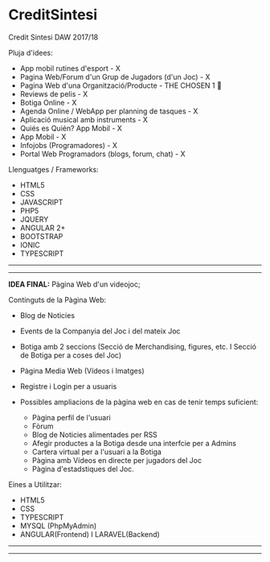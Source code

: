 # CreditSintesi
Credit Sintesi DAW 2017/18


Pluja d'idees:

  - App mobil rutines d'esport - X
  - Pagina Web/Forum d'un Grup de Jugadors (d'un Joc) - X
  - Pagina Web d'una Organització/Producte - THE CHOSEN 1 💪
  - Reviews de pelis - X
  - Botiga Online - X
  - Agenda Online / WebApp per planning de tasques - X
  - Aplicació musical amb instruments - X
  - Quiés es Quién? App Mobil - X
  - App Mobil - X
  - Infojobs (Programadores) - X
  - Portal Web Programadors (blogs, forum, chat) - X
  
Llenguatges / Frameworks:
  - HTML5
  - CSS
  - JAVASCRIPT
  - PHP5
  - JQUERY
  - ANGULAR 2+
  - BOOTSTRAP
  - IONIC
  - TYPESCRIPT



-------------------------------------------
-------------------------------------------



<b>IDEA FINAL:</b> Pàgina Web d'un videojoc;

Continguts de la Pàgina Web:

  - Blog de Noticies
  - Events de la Companyia del Joc i del mateix Joc
  - Botiga amb 2 seccions (Secció de Merchandising, figures, etc. I Secció de Botiga per a coses del Joc)
  - Pàgina Media Web (Vídeos i Imatges)
  - Registre i Login per a usuaris
  
  - Possibles ampliacions de la pàgina web en cas de tenir temps suficient:
    - Pàgina perfil de l'usuari
    - Fòrum
    - Blog de Noticies alimentades per RSS
    - Afegir productes a la Botiga desde una interfcie per a Admins
    - Cartera virtual per a l'usuari a la Botiga
    - Pàgina amb Vídeos en directe per jugadors del Joc
    - Pàgina d'estadstiques del Joc.


Eines a Utilitzar:
  
  - HTML5
  - CSS
  - TYPESCRIPT
  - MYSQL (PhpMyAdmin)
  - ANGULAR(Frontend) I LARAVEL(Backend)

-------------------------------------------
-------------------------------------------
